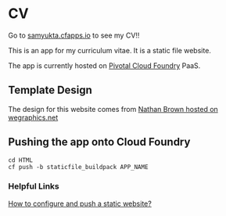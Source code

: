 # CV

Go to <a href="http://samyukta.cfapps.io/" target="_blank">samyukta.cfapps.io</a> to see my CV!!

This is an app for my curriculum vitae. It is a static file website.

The app is currently hosted on [Pivotal Cloud Foundry](https://pivotal.io/platform) PaaS.

## Template Design

The design for this website comes from [Nathan Brown hosted on wegraphics.net](http://wegraphics.net/downloads/one-a-free-one-page-web-resume-template/)

## Pushing the app onto Cloud Foundry

```
cd HTML
cf push -b staticfile_buildpack APP_NAME
```

### Helpful Links
[How to configure and push a static website?](http://docs.cloudfoundry.org/buildpacks/staticfile/)
